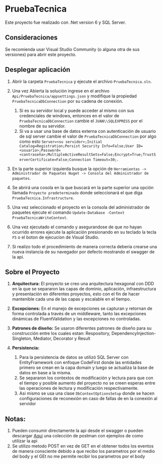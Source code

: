 # PruebaTecnica

Este proyecto fue realizado con .Net version 6 y SQL Server.

## Consideraciones

Se recomienda usar Visual Studio Community (o alguna otra de sus versiones) para abrir este proyecto.

## Desplegar aplicación

1. Abrir la carpeta `PruebaTecnica` y ejecute el archivo `PruebaTecnica.sln`.

2. Una vez Abierta la solución ingrese en el archivo `Api/PruebaTecnica/appsettings.json` y modifique la propiedad `PruebaTecnicaDbConnection` por su cadena de conexión.

    1. Si es su servidor local y puede acceder al mismo con sus credenciales de windows, entonces en el valor de `PruebaTecnicaDbConnection` cambie el `JUAN\\SQLEXPRESS` por el nombre de su servidor.
    2. Si va a usar una base de datos externa con autenticación de usuario de sql server cambie el valor de `PruebaTecnicaDbConnection` por algo como esto `Server=<su servidor>;Initial Catalog=Registration;Persist Security Info=False;User ID=<usuario>;Password=<contraseña>;MultipleActiveResultSets=False;Encrypt=True;TrustServerCertificate=False;Connection Timeout=30;`.

3. En la parte superior izquierda busque la opción de `Herramientas -> Administrador de Paquetes Nuget -> Consola del Administrador de paquetes`.
4. Se abrirá una cosola en la que buscará en la parte superior una opción llamada `Proyecto predeterminado` donde seleccionará el que diga `PruebaTecnica.Infrastructure`.
5. Una vez seleccionado el proyecto en la consola del administrador de paquetes ejecute el comando `Update-Database -Context PruebaTecnicaWriteContext`.
6. Una vez ejecutado el comando y asegurandose de que no hayan ocurrido errores ejecute la aplicación presionando en su teclado la tecla `F5` o el boton de ejecucíon de Visual Studio.
7. Si realizo todo el procedimiento de manera correcta deberia crearse una nueva instancia de su navegador por defecto mostrando el swagger de la api.

**Sobre el Proyecto**
- 
1. **Arquitectura:** El proyecto se creo una arquitectura hexagonal con DDD en la que se separaron las capas de dominio, aplicación, infraestructura y presentación en diferentes proyectos, esto con el fin de hacer mantenible cada una de las capas y escalable en el tiempo.
2. **Excepciones:** En el manejo de excepciones se capturan y retornan de forma controlada a través de un middleware, tanto las excepciones dinámicas de FluentValidation y las excepciones no controladas.
3. **Patrones de diseño:** Se usaron diferentes patrones de diseño para su construcción entre los cuales estan: Respository, DependencyInjection-Singleton, Mediator, Decorator y Result
4. **Persistencia:** 

    1. Para la persistencia de datos se utilizó SQL Server con EntityFramework con enfoque CodeFirst donde las entidades primero se crean en la capa domain y luego se actualiza la base de datos en base a la misma.
    2. Se separaron los contextos de modificación y lectura para que con el tiempo y posible aumento del proyecto no se creen esperas entre las operaciones de lectura y modificación respectivamente.
    3. Asi mismo se usa una clase `DbContextOptionsSetup` donde se hacen configuraciones de reconexión en caso de fallas de en la conexión al servidor

**Notas**:
- 
1. Pueden consumir directamente la api desde el swagger o pueden descargar [Aqui](https://drive.google.com/file/d/1Tdka-fUfBkm0U0FzSWm-p0UMj9fH1pI2/view?usp=drive_link) una colección de postman con ejemplos de como utilizar la api
2. Se utilizo metodo POST en vez de GET en el obtener todos los eventos de manera consciente debido a que recibo los parametros por el medio del body y el GEt no me permite recibir los parametros por el body